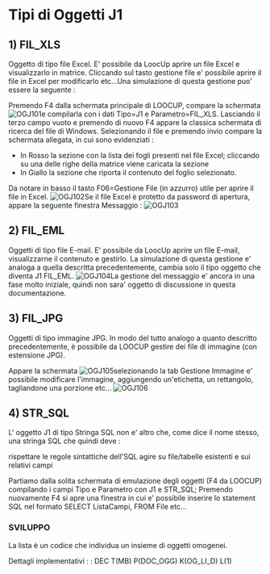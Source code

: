 # Tipi di Oggetti J1

## 1) FIL_XLS
Oggetto di tipo file Excel. E' possibile da LoocUp aprire un file Excel e visualizzarlo in matrice. Cliccando sul tasto gestione file e' possibile aprire il file in Excel per
modificarlo etc...Una simulazione di questa gestione puo' essere la seguente : 

Premendo F4 dalla schermata principale di LOOCUP, compare la schermata
![OGJ101](https://doc.smeup.com/immagini/MBDOC_OGG-OG_J1/OGJ101.png)e compilarla con i dati Tipo=J1 e Parametro=FIL_XLS. Lasciando il terzo campo vuoto e premendo di nuovo F4 appare la classica schermata di ricerca del file di Windows. Selezionando il file e
premendo invio compare la schermata allegata, in cui sono evidenziati : 

- In Rosso la sezione con la lista dei fogli presenti nel file Excel; cliccando su una delle righe della matrice viene caricata la sezione
- In Giallo la sezione che riporta il contenuto del foglio selezionato.

Da notare in basso il tasto F06=Gestione File (in azzurro) utile per aprire il file in Excel.
![OGJ102](https://doc.smeup.com/immagini/MBDOC_OGG-OG_J1/OGJ102.png)Se il file Excel è protetto da password di apertura, appare la seguente finestra Messaggio : 
![OGJ103](https://doc.smeup.com/immagini/MBDOC_OGG-OG_J1/OGJ103.png)
## 2) FIL_EML
Oggetti di tipo file E-mail. E' possibile da LoocUp aprire un file E-mail, visualizzarne il contenuto e gestirlo. La simulazione di questa gestione e' analoga a quella
descritta precedentemente, cambia solo il tipo oggetto che diventa J1 FIL_EML.
![OGJ104](https://doc.smeup.com/immagini/MBDOC_OGG-OG_J1/OGJ104.png)La gestione del messaggio e' ancora in una fase molto iniziale, quindi non sara' oggetto di discussione in questa documentazione.

## 3) FIL_JPG
Oggetti di tipo immagine JPG. In modo del tutto analogo a quanto descritto precedentemente, è possibile da LOOCUP gestire dei file di immagine (con estensione JPG).

Appare la schermata
![OGJ105](https://doc.smeup.com/immagini/MBDOC_OGG-OG_J1/OGJ105.png)selezionando la tab Gestione Immagine e' possibile modificare l'immagine, aggiungendo un'etichetta, un rettangolo, tagliandone una porzione etc...
![OGJ106](https://doc.smeup.com/immagini/MBDOC_OGG-OG_J1/OGJ106.png)
## 4) STR_SQL
L' oggetto J1 di tipo Stringa SQL non e' altro che, come dice il nome stesso, una stringa SQL che quindi deve : 

rispettare le regole sintattiche dell'SQL
agire su file/tabelle esistenti e sui relativi campi

Partiamo dalla solita schermata di emulazione degli oggetti (F4 da LOOCUP) compilando i campi Tipo e Parametro con J1 e STR_SQL; Premendo nuovamente F4 si apre una finestra in cui
e' possibile inserire lo statement SQL nel formato SELECT ListaCampi, FROM File etc...










































### SVILUPPO
La lista è un codice che individua un insieme di oggetti omogenei.

Dettagli implementativi
 :  : DEC T(MB) P(DOC_OGG) K(OG_LI_D) L(1)
